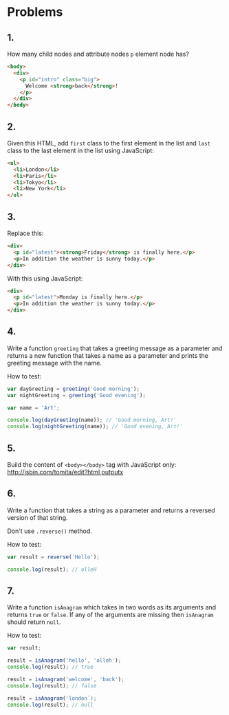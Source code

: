 # Problems

## 1.

How many child nodes and attribute nodes `p` element node has?

```html
<body>
  <div>
    <p id="intro" class="big">
      Welcome <strong>back</strong>!
    </p>
  </div>
</body>
```

## 2.

Given this HTML, add `first` class to the first element in the list and `last` class to the last element in the list using JavaScript:

```html
<ul>
  <li>London</li>
  <li>Paris</li>
  <li>Tokyo</li>
  <li>New York</li>
</ul>
```

## 3.

Replace this:

```html
<div>
  <p id="latest"><strong>Friday</strong> is finally here.</p>
  <p>In addition the weather is sunny today.</p>
</div>
```

With this using JavaScript:

```html
<div>
  <p id="latest">Monday is finally here.</p>
  <p>In addition the weather is sunny today.</p>
</div>
```
## 4.

Write a function `greeting` that takes a greeting message as a parameter and returns a new function that takes a name as a parameter and prints the greeting message with the name.

How to test:

```js
var dayGreeting = greeting('Good morning');
var nightGreeting = greeting('Good evening');

var name = 'Art';

console.log(dayGreeting(name)); // 'Good morning, Art!'
console.log(nightGreeting(name)); // 'Good evening, Art!'
```

## 5.

Build the content of `<body></body>` tag with JavaScript only: http://jsbin.com/tomita/edit?html,outputx

## 6.

Write a function that takes a string as a parameter and returns a reversed version of that string.

Don't use `.reverse()` method.

How to test:

```js
var result = reverse('Hello');

console.log(result); // olleH
```

## 7.

Write a function `isAnagram` which takes in two words as its arguments and returns `true` or `false`. If any of the arguments are missing then `isAnagram` should return `null`.

How to test:

```js
var result;

result = isAnagram('hello', 'olleh');
console.log(result); // true

result = isAnagram('welcome', 'back');
console.log(result); // false

result = isAnagram('london`);
console.log(result); // null
```